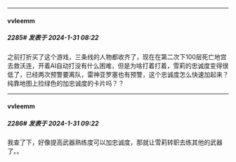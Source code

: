 
*****

####  vvleemm  
##### 2285#       发表于 2024-1-31 08:22

之前打折买了这个游戏，三条线的人物都收齐了，现在在第二次下100层死亡地宫去救沃连，开着AI自动打没有什么困难，但是为啥打着打着，雪莉的忠诚度变得很低了，已经两次预警要离队，雷神亚罗塞也有预警，这个忠诚度怎么快速加起来？纯靠地图上捡绿色的加忠诚度的卡片吗？？


*****

####  vvleemm  
##### 2286#       发表于 2024-1-31 09:22

我查了下，好像提高武器熟练度可以加忠诚度，那就让雪莉转职去练其他的武器了。。

